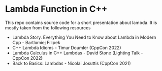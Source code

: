 # Lambda Function in C++

This repo contains source code for a short presentation about lambda. It is 
mostly taken from the following resources

- Lambda Story. Everything You Need to Know about Lambda in Modern Cpp - Bartlomiej Filipek
- C++ Lambda Idioms - Timur Doumler (CppCon 2022)
- Lambda Calculus in C++ Lambdas - David Stone (Lighting Talk - CppCon 2022)
- Back to Basics: Lambdas - Nicolai Josuttis (CppCon 2021)
